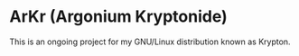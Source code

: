 # ArKr (Argonium Kryptonide)
This is an ongoing project for my GNU/Linux distribution known as Krypton.